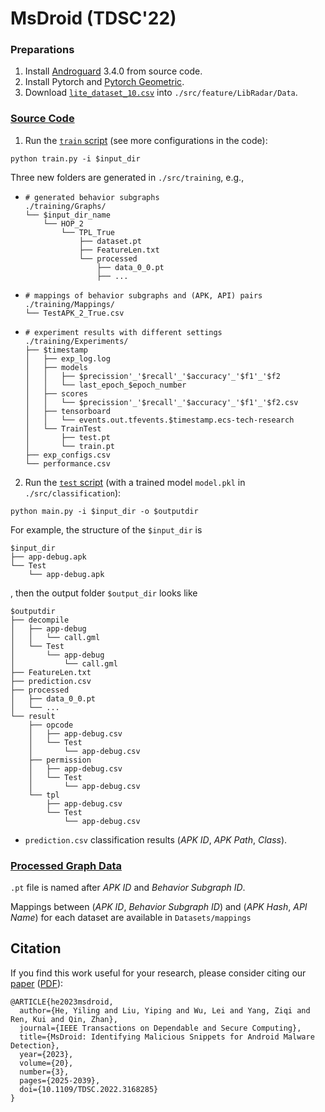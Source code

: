# MsDroid (TDSC'22)

### Preparations

1. Install [Androguard](https://androguard.readthedocs.io/en/latest/intro/installation.html) 3.4.0 from source code.
2. Install Pytorch and [Pytorch Geometric](https://pytorch-geometric.readthedocs.io/en/latest/notes/installation.html).
3. Download [`lite_dataset_10.csv`](https://github.com/pkumza/Data_for_LibRadar/blob/master/lite_dataset_10.csv) into `./src/feature/LibRadar/Data`.

### [Source Code](./src)

1. Run the [`train` script](./src/train.py) (see more configurations in the code):

```shell
python train.py -i $input_dir
```

Three new folders are generated in `./src/training`, e.g.,

- ```shell
  # generated behavior subgraphs
  ./training/Graphs/
  └── $input_dir_name
      └── HOP_2
          └── TPL_True
              ├── dataset.pt
              ├── FeatureLen.txt
              └── processed
                  ├── data_0_0.pt
                  ├── ...
  ```

- ```shell
  # mappings of behavior subgraphs and (APK, API) pairs
  ./training/Mappings/
  └── TestAPK_2_True.csv
  ```

- ```shell
  # experiment results with different settings
  ./training/Experiments/
  ├── $timestamp
  │   ├── exp_log.log
  │   ├── models
  │   │   ├── $precission'_'$recall'_'$accuracy'_'$f1'_'$f2
  │   │   └── last_epoch_$epoch_number
  │   ├── scores
  │   │   └── $precission'_'$recall'_'$accuracy'_'$f1'_'$f2.csv
  │   ├── tensorboard
  │   │   └── events.out.tfevents.$timestamp.ecs-tech-research
  │   └── TrainTest
  │       ├── test.pt
  │       └── train.pt
  ├── exp_configs.csv
  └── performance.csv
  ```

2. Run the [`test` script](./src/main.py) (with a trained model `model.pkl` in `./src/classification`):

```shell
python main.py -i $input_dir -o $outputdir
```

For example, the structure of the `$input_dir` is

```shell
$input_dir
├── app-debug.apk
└── Test
    └── app-debug.apk
```

, then the output folder `$output_dir` looks like

```shell
$outputdir
├── decompile
│   ├── app-debug
│   │   └── call.gml
│   └── Test
│       └── app-debug
│           └── call.gml
├── FeatureLen.txt
├── prediction.csv
├── processed
│   ├── data_0_0.pt
│   └── ...
└── result
    ├── opcode
    │   ├── app-debug.csv
    │   └── Test
    │       └── app-debug.csv
    ├── permission
    │   ├── app-debug.csv
    │   └── Test
    │       └── app-debug.csv
    └── tpl
        ├── app-debug.csv
        └── Test
            └── app-debug.csv
```

- `prediction.csv` classification results (*APK ID*, *APK Path*, *Class*).

### [Processed Graph Data](https://github.com/MalwareDetection/GraphDroid/tree/main/Datasets)

`.pt` file is named after *APK ID* and *Behavior Subgraph ID*. 

Mappings between (*APK ID*, *Behavior Subgraph ID*) and (*APK Hash*, *API Name*) for each dataset are available in `Datasets/mappings`

## Citation

If you find this work useful for your research, please consider citing our [paper](https://ieeexplore.ieee.org/document/9762803) ([PDF](https://www.researchgate.net/publication/360208933_MsDroid_Identifying_Malicious_Snippets_for_Android_Malware_Detection)):

```
@ARTICLE{he2023msdroid,
  author={He, Yiling and Liu, Yiping and Wu, Lei and Yang, Ziqi and Ren, Kui and Qin, Zhan},
  journal={IEEE Transactions on Dependable and Secure Computing}, 
  title={MsDroid: Identifying Malicious Snippets for Android Malware Detection}, 
  year={2023},
  volume={20},
  number={3},
  pages={2025-2039},
  doi={10.1109/TDSC.2022.3168285}
}
```
